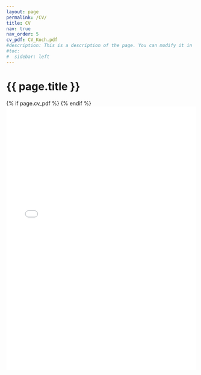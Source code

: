 ```yaml
---
layout: page
permalink: /CV/
title: CV
nav: true
nav_order: 5
cv_pdf: CV_Koch.pdf
#description: This is a description of the page. You can modify it in '_pages/cv.md'. You can also change or remove the top pdf download button.
#toc:
#  sidebar: left
---
```

<h1 class="post-title">{{ page.title }}</h1>
{% if page.cv_pdf %}
  <a
    href="{{ page.cv_pdf | prepend: 'assets/pdf/' | relative_url }}"
    target="_blank"
    rel="noopener noreferrer"
    style="float: right; font-size: 1.5rem; color: red;"
    title="Download CV"
    download
  >
    <i class="fa-solid fa-file-pdf"></i>
  </a>
{% endif %}

<iframe src="/assets/pdf/CV_Koch.pdf" width="100%" height="700" frameborder="no" border="0" marginwidth="0" marginheight="0"></iframe>